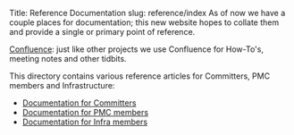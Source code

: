 Title: Reference Documentation
slug: reference/index
As of now we have a couple places for documentation; this new website hopes to
collate them and provide a single or primary point of reference.

[Confluence](https://cwiki.apache.org/confluence/display/INFRA/Index): just like
other projects we use Confluence for How-To's, meeting notes and other tidbits.

This directory contains various reference articles for Committers, PMC members and Infrastructure:

- [Documentation for Committers](/reference/committer/)
- [Documentation for PMC members](https://reference.apache.org/pmc/start)
- [Documentation for Infra members](https://reference.apache.org/infra/start)


